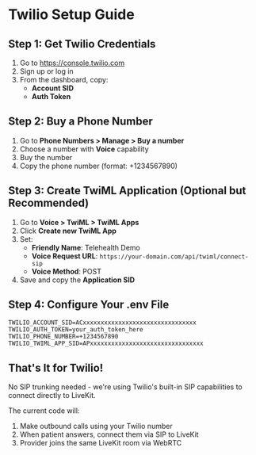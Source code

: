 # Twilio Setup Guide

## Step 1: Get Twilio Credentials

1. Go to https://console.twilio.com
2. Sign up or log in
3. From the dashboard, copy:
   - **Account SID** 
   - **Auth Token**

## Step 2: Buy a Phone Number

1. Go to **Phone Numbers > Manage > Buy a number**
2. Choose a number with **Voice** capability
3. Buy the number
4. Copy the phone number (format: +1234567890)

## Step 3: Create TwiML Application (Optional but Recommended)

1. Go to **Voice > TwiML > TwiML Apps**
2. Click **Create new TwiML App**
3. Set:
   - **Friendly Name**: Telehealth Demo
   - **Voice Request URL**: `https://your-domain.com/api/twiml/connect-sip`
   - **Voice Method**: POST
4. Save and copy the **Application SID**

## Step 4: Configure Your .env File

```env
TWILIO_ACCOUNT_SID=ACxxxxxxxxxxxxxxxxxxxxxxxxxxxxxxxx
TWILIO_AUTH_TOKEN=your_auth_token_here
TWILIO_PHONE_NUMBER=+1234567890
TWILIO_TWIML_APP_SID=APxxxxxxxxxxxxxxxxxxxxxxxxxxxxxxxx
```

## That's It for Twilio!

No SIP trunking needed - we're using Twilio's built-in SIP capabilities to connect directly to LiveKit.

The current code will:
1. Make outbound calls using your Twilio number
2. When patient answers, connect them via SIP to LiveKit
3. Provider joins the same LiveKit room via WebRTC